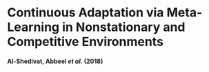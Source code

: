 # Continuous Adaptation via Meta-Learning in Nonstationary and Competitive Environments
#### Al-Shedivat, Abbeel *et al.* (2018)

